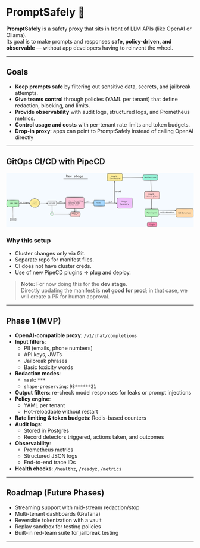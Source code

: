 # PromptSafely 🚦

**PromptSafely** is a safety proxy that sits in front of LLM APIs (like OpenAI or Ollama).  
Its goal is to make prompts and responses **safe, policy-driven, and observable** — without app developers having to reinvent the wheel.

---

## Goals

- **Keep prompts safe** by filtering out sensitive data, secrets, and jailbreak attempts.  
- **Give teams control** through policies (YAML per tenant) that define redaction, blocking, and limits.  
- **Provide observability** with audit logs, structured logs, and Prometheus metrics.  
- **Control usage and costs** with per-tenant rate limits and token budgets.  
- **Drop-in proxy**: apps can point to PromptSafely instead of calling OpenAI directly

---

<!-- ## Architecture

![PromptSafely Architecture](assets/promptsafely_architecture_hd.jpg)

--- -->

## GitOps CI/CD with PipeCD

![PromptSafely CI/CD](assets/ci-cd-pipecd.png)

### Why this setup
- Cluster changes only via Git.  
- Separate repo for manifest files.  
- CI does not have cluster creds.  
- Use of new PipeCD plugins → plug and deploy.  

> **Note:** For now doing this for the **dev stage**.  
> Directly updating the manifest is **not good for prod**; in that case, we will create a PR for human approval.  

---

## Phase 1 (MVP)

- **OpenAI-compatible proxy**: `/v1/chat/completions`  
- **Input filters**:  
  - PII (emails, phone numbers)  
  - API keys, JWTs  
  - Jailbreak phrases  
  - Basic toxicity words  
- **Redaction modes**:  
  - `mask`: `***`  
  - `shape-preserving`: `98******21`  
- **Output filters**: re-check model responses for leaks or prompt injections  
- **Policy engine**:  
  - YAML per tenant  
  - Hot-reloadable without restart  
- **Rate limiting & token budgets**: Redis-based counters  
- **Audit logs**:  
  - Stored in Postgres  
  - Record detectors triggered, actions taken, and outcomes  
- **Observability**:  
  - Prometheus metrics  
  - Structured JSON logs  
  - End-to-end trace IDs  
- **Health checks**: `/healthz`, `/readyz`, `/metrics`  

---

## Roadmap (Future Phases)

- Streaming support with mid-stream redaction/stop  
- Multi-tenant dashboards (Grafana)  
- Reversible tokenization with a vault  
- Replay sandbox for testing policies  
- Built-in red-team suite for jailbreak testing  

---
